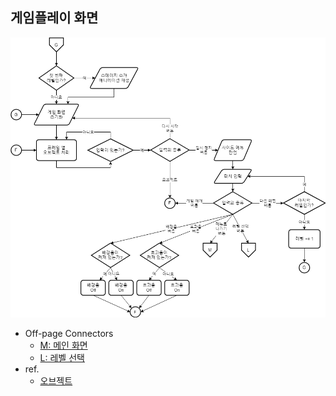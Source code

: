 ## 게임플레이 화면
![게임플레이 화면 순서도](./img/게임플레이_화면.png)
* Off-page Connectors
  * [M: 메인 화면](./메인_화면.md)
  * [L: 레벨 선택](./레벨_선택.md)
* ref.
  * [오브젝트](./오브젝트.md)
